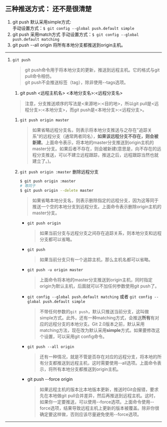 ## 三种推送方式： 还不是很清楚
1. git push
默认采用simple方式:  
手动设置方式：`$ git config --global push.default simple`
1. git push
采用match方式
手动设置方式：`$ git config --global push.default matching`
1. git push --all origin
将所有本地分支都推送到origin主机。
***


1. `git push`
    > git push命令用于将本地分支的更新，推送到远程主机。它的格式与git pull命令相仿。  
    > git push不会推送标签（tag），除非使用--tags选项。
    1. git push <远程主机名> <本地分支名>:<远程分支名>
    > 注意，分支推送顺序的写法是<来源地>:<目的地>，所以git pull是<远程分支>:<本地分支>，而git push是<本地分支>:<远程分支>。  
    1. `git push origin master`
        > 如果省略远程分支名，则表示将本地分支推送与之存在"追踪关系"的远程分支（通常两者同名），**如果该远程分支不存在，则会被新建**。上面命令表示，将本地的master分支推送到origin主机的master分支。如果后者不存在，则会被新建(意思是，向不存在的远程分支推送，可以不建立远程跟踪，推送之后，远程跟踪当然也就建立了。)。
    1. `git push origin :master`    删除远程分支
        ```bash
        $ git push origin :master
        # 等同于
        $ git push origin --delete master
        ```
        > 如果省略本地分支名，则表示删除指定的远程分支，因为这等同于推送一个空的本地分支到远程分支。上面命令表示删除origin主机的master分支。
        - `git push origin`
            > 如果当前分支与远程分支之间存在追踪关系，则本地分支和远程分支都可以省略。
        - `git push`
            > 如果当前分支只有一个追踪主机，那么主机名都可以省略。
        - `git push -u origin master`
            > 上面命令将本地的master分支推送到origin主机，同时指定origin为默认主机，后面就可以不加任何参数使用git push了。
        - `git config --global push.default matching` 或者 `git config --global push.default simple`
            > 不带任何参数的`git push`，默认只推送当前分支，这叫做simple方式。此外，还有一种matching方式，会推送**所有**有对应的远程分支的本地分支。Git 2.0版本之前，默认采用matching方法，现在改为默认采用**simple**方式。如果要修改这个设置，可以采用git config命令。
        - `git push --all origin`
            > 还有一种情况，就是不管是否存在对应的远程分支，将本地的所有分支都推送到远程主机，这时需要使用--all选项。上面命令表示，将所有本地分支都推送到origin主机。
        - git push --force origin 
            > 如果远程主机的版本比本地版本更新，推送时Git会报错，要求先在本地做git pull合并差异，然后再推送到远程主机。这时，如果你一定要推送，可以使用--force选项。上面命令使用--force选项，结果导致远程主机上更新的版本被覆盖。除非你很确定要这样做，否则应该尽量避免使用--force选项。
***

